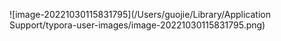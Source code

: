 ![image-20221030115831795](/Users/guojie/Library/Application Support/typora-user-images/image-20221030115831795.png)